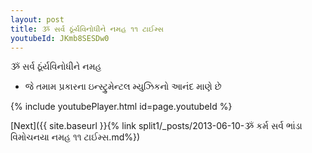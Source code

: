 ```yaml
---
layout: post
title: ૐ સર્વ ઠૂંર્યવિનોધીને નમહ ૧૧ ટાઈમ્સ
youtubeId: JKmb8SESDw0
---
```

 
 
 ૐ સર્વ ઠૂંર્યવિનોધીને નમહ  
 
 -  જે તમામ પ્રકારના ઇન્સ્ટ્રુમેન્ટલ મ્યુઝિકનો આનંદ માણે છે 
 
  
 
  
 
 
 
 
 
 


{% include youtubePlayer.html id=page.youtubeId %}
 
[Next]({{ site.baseurl }}{% link  split1/_posts/2013-06-10-ૐ કર્મ સર્વ ભાંડા વિમોચનયા નમહ ૧૧ ટાઈમ્સ.md%})
 

